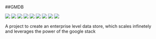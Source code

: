 ##GMDB

  <img src="https://img.shields.io/badge/🔥-Blazing%20Fast-red.svg"/>
  <img src="https://img.shields.io/badge/😿-For Humans-blue.svg"/>
  <img src="https://img.shields.io/badge/🏢-Enterprise Grade-999999.svg"/>
  <img src="https://img.shields.io/badge/👌-Production Ready-00ddcc.svg"/>
  <img src="https://img.shields.io/badge/💎-Modern-44aadd.svg"/>
  <img src="https://img.shields.io/badge/🦋-Extremely Lightweight-7799cc.svg"/>
  <img src="https://img.shields.io/badge/🔐-Totally Secure-yellow.svg"/>
  <img src="https://img.shields.io/badge/🐛-Bug Free-green.svg"/>
  <img src="https://img.shields.io/badge/🦄-Just Works-cc00cc.svg"/>

A project to create an enterprise level data store, which scales infinetely and leverages the power of the google stack